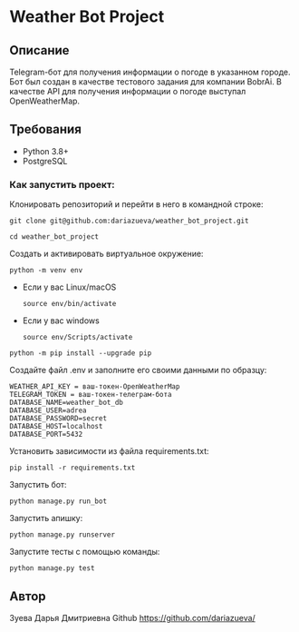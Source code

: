 # Weather Bot Project

## Описание

Telegram-бот для получения информации о погоде в указанном городе. Бот был создан в качестве тестового задания для компании BobrAi. В качестве API для получения информации о погоде выступал OpenWeatherMap.

## Требования

- Python 3.8+
- PostgreSQL

### Как запустить проект:

Клонировать репозиторий и перейти в него в командной строке:

```
git clone git@github.com:dariazueva/weather_bot_project.git
```

```
cd weather_bot_project 
```

Cоздать и активировать виртуальное окружение:

```
python -m venv env
```

* Если у вас Linux/macOS

    ```
    source env/bin/activate
    ```

* Если у вас windows

    ```
    source env/Scripts/activate
    ```

```
python -m pip install --upgrade pip
```

Создайте файл .env и заполните его своими данными по образцу:

```
WEATHER_API_KEY = ваш-токен-OpenWeatherMap
TELEGRAM_TOKEN = ваш-токен-телеграм-бота
DATABASE_NAME=weather_bot_db
DATABASE_USER=adrea
DATABASE_PASSWORD=secret
DATABASE_HOST=localhost
DATABASE_PORT=5432

```

Установить зависимости из файла requirements.txt:

```
pip install -r requirements.txt
```

Запустить бот:
```
python manage.py run_bot
```

Запустить апишку:

```
python manage.py runserver
```

Запустите тесты с помощью команды:
```
python manage.py test
```

## Автор
Зуева Дарья Дмитриевна
Github https://github.com/dariazueva/